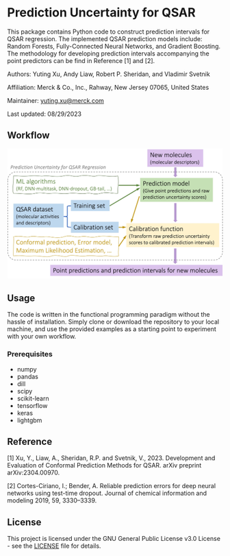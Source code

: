 # Prediction Uncertainty for QSAR

This package contains Python code to construct prediction intervals for QSAR regression.
The implemented QSAR prediction models include: Random Forests, Fully-Connected Neural Networks, and Gradient Boosting.
The methodology for developing prediction intervals accompanying the point predictors can be find in Reference [1] and [2].

Authors: Yuting Xu, Andy Liaw, Robert P. Sheridan, and Vladimir Svetnik

Affiliation: Merck & Co., Inc., Rahway, New Jersey 07065, United States

Maintainer: yuting.xu@merck.com

Last updated: 08/29/2023

## Workflow

<p align="center">
  <img src="docs/readme_logo.jpg" alt="Logo_workflow" width="600">
</p>

## Usage

The code is written in the functional programming paradigm without the hassle of installation.
Simply clone or download the repository to your local machine, and use the provided examples as a starting point to experiment with your own workflow.

### Prerequisites

* numpy
* pandas
* dill
* scipy
* scikit-learn
* tensorflow
* keras
* lightgbm

## Reference

[1] Xu, Y., Liaw, A., Sheridan, R.P. and Svetnik, V., 2023. Development and Evaluation of Conformal Prediction Methods for QSAR. arXiv preprint arXiv:2304.00970.

[2] Cortes-Ciriano, I.; Bender, A. Reliable prediction errors for deep neural networks using test-time dropout. Journal of chemical information and modeling 2019, 59, 3330–3339.

## License
This project is licensed under the GNU General Public License v3.0 License - see the [LICENSE](LICENSE) file for details.
